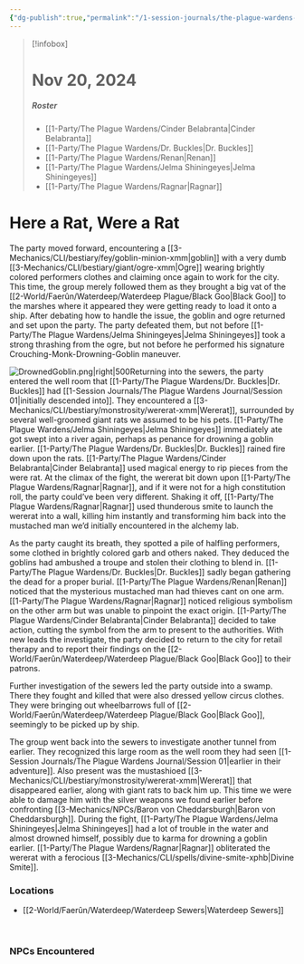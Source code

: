 ```yaml
---
{"dg-publish":true,"permalink":"/1-session-journals/the-plague-wardens-journal/session-04/","created":"2025-02-23T00:03:02.875-05:00","updated":"2025-03-17T14:03:04.479-04:00"}
---
```


>[!infobox]
># Nov 20, 2024
>##### Roster
>- [[1-Party/The Plague Wardens/Cinder Belabranta\|Cinder Belabranta]]
>- [[1-Party/The Plague Wardens/Dr. Buckles\|Dr. Buckles]]
>- [[1-Party/The Plague Wardens/Renan\|Renan]]
>- [[1-Party/The Plague Wardens/Jelma Shiningeyes\|Jelma Shiningeyes]]
>- [[1-Party/The Plague Wardens/Ragnar\|Ragnar]]
# Here a Rat, Were a Rat
The party moved forward, encountering a [[3-Mechanics/CLI/bestiary/fey/goblin-minion-xmm\|goblin]] with a very dumb [[3-Mechanics/CLI/bestiary/giant/ogre-xmm\|Ogre]] wearing brightly colored performers clothes and claiming once again to work for the city.  This time, the group merely followed them as they brought a big vat of the [[2-World/Faerûn/Waterdeep/Waterdeep Plague/Black Goo\|Black Goo]] to the marshes where it appeared they were getting ready to load it onto a ship.  After debating how to handle the issue, the goblin and ogre returned and set upon the party.  The party defeated them, but not before [[1-Party/The Plague Wardens/Jelma Shiningeyes\|Jelma Shiningeyes]] took a strong thrashing from the ogre, but not before he performed his signature Crouching-Monk-Drowning-Goblin maneuver. 

![DrownedGoblin.png|right|500](/img/user/z_Assets/DrownedGoblin.png)Returning into the sewers, the party entered the well room that [[1-Party/The Plague Wardens/Dr. Buckles\|Dr. Buckles]] had [[1-Session Journals/The Plague Wardens Journal/Session 01\|initially descended into]].  They encountered a [[3-Mechanics/CLI/bestiary/monstrosity/wererat-xmm\|Wererat]], surrounded by several well-groomed giant rats we assumed to be his pets.  [[1-Party/The Plague Wardens/Jelma Shiningeyes\|Jelma Shiningeyes]] immediately ate got swept into a river again, perhaps as penance for drowning a goblin earlier. [[1-Party/The Plague Wardens/Dr. Buckles\|Dr. Buckles]] rained fire down upon the rats.  [[1-Party/The Plague Wardens/Cinder Belabranta\|Cinder Belabranta]] used magical energy to rip pieces from the were rat.  At the climax of the fight, the wererat bit down upon [[1-Party/The Plague Wardens/Ragnar\|Ragnar]], and if it were not for a high constitution roll, the party could’ve been very different.  Shaking it off, [[1-Party/The Plague Wardens/Ragnar\|Ragnar]] used thunderous smite to launch the wererat into a wall, killing him instantly and transforming him back into the mustached man we’d initially encountered in the alchemy lab.

As the party caught its breath, they spotted a pile of halfling performers, some clothed in brightly colored garb and others naked.  They deduced the goblins had ambushed a troupe and stolen their clothing to blend in.  [[1-Party/The Plague Wardens/Dr. Buckles\|Dr. Buckles]] sadly began gathering the dead for a proper burial. [[1-Party/The Plague Wardens/Renan\|Renan]] noticed that the mysterious mustached man had thieves cant on one arm.  [[1-Party/The Plague Wardens/Ragnar\|Ragnar]] noticed religious symbolism on the other arm but was unable to pinpoint the exact origin.  [[1-Party/The Plague Wardens/Cinder Belabranta\|Cinder Belabranta]] decided to take action, cutting the symbol from the arm to present to the authorities. With new leads the investigate, the party decided to return to the city for retail therapy and to report their findings on the [[2-World/Faerûn/Waterdeep/Waterdeep Plague/Black Goo\|Black Goo]] to their patrons.

Further investigation of the sewers led the party outside into a swamp. There they fought and killed that were also dressed yellow circus clothes. They were bringing out wheelbarrows full of [[2-World/Faerûn/Waterdeep/Waterdeep Plague/Black Goo\|Black Goo]], seemingly to be picked up by ship.

The group went back into the sewers to investigate another tunnel from earlier. They recognized this large room as the well room they had seen [[1-Session Journals/The Plague Wardens Journal/Session 01\|earlier in their adventure]]. Also present was the mustashioed  [[3-Mechanics/CLI/bestiary/monstrosity/wererat-xmm\|Wererat]] that disappeared earlier, along with giant rats to back him up. This time we were able to damage him with the silver weapons we found earlier before confronting [[3-Mechanics/NPCs/Baron von Cheddarsburgh\|Baron von Cheddarsburgh]]. During the fight, [[1-Party/The Plague Wardens/Jelma Shiningeyes\|Jelma Shiningeyes]] had a lot of trouble in the water and almost drowned himself, possibly due to karma for drowning a goblin earlier. [[1-Party/The Plague Wardens/Ragnar\|Ragnar]] obliterated the wererat with a ferocious [[3-Mechanics/CLI/spells/divine-smite-xphb\|Divine Smite]].


### Locations

- [[2-World/Faerûn/Waterdeep/Waterdeep Sewers\|Waterdeep Sewers]]
<br>

### NPCs Encountered




